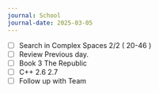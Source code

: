 ```yaml
---
journal: School
journal-date: 2025-03-05
---
```

- [ ] Search in Complex Spaces 2/2  ( 20-46 ) 
- [ ] Review Previous day. 
- [ ] Book 3 The Republic 
- [ ] C++ 2.6 2.7 
- [ ] Follow up with Team